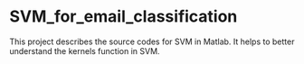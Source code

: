 # SVM_for_email_classification
This project describes the source codes for SVM in Matlab. It helps to better understand the kernels function in SVM.
